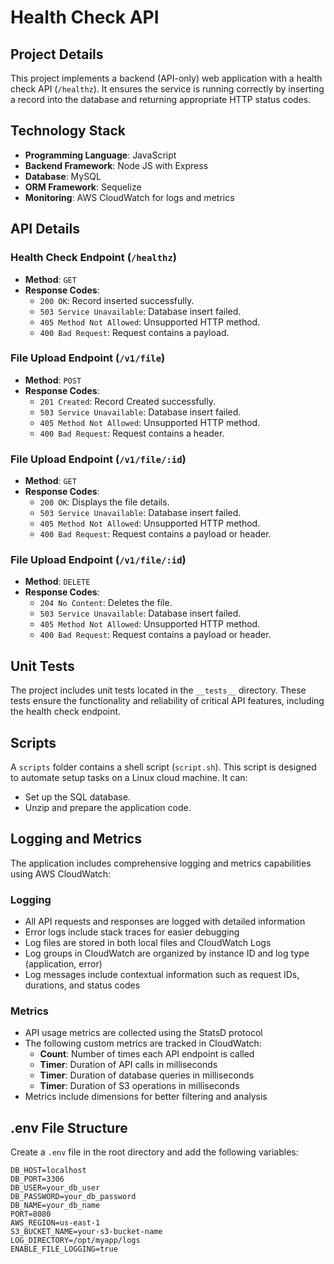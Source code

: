 # Health Check API

## Project Details
This project implements a backend (API-only) web application with a health check API (`/healthz`). It ensures the service is running correctly by inserting a record into the database and returning appropriate HTTP status codes.

## Technology Stack
- **Programming Language**: JavaScript
- **Backend Framework**: Node JS with Express
- **Database**: MySQL
- **ORM Framework**: Sequelize
- **Monitoring**: AWS CloudWatch for logs and metrics

## API Details

### Health Check Endpoint (`/healthz`)
- **Method**: `GET`
- **Response Codes**:
  - `200 OK`: Record inserted successfully.
  - `503 Service Unavailable`: Database insert failed.
  - `405 Method Not Allowed`: Unsupported HTTP method.
  - `400 Bad Request`: Request contains a payload.

### File Upload Endpoint (`/v1/file`)
- **Method**: `POST`
- **Response Codes**:
  - `201 Created`: Record Created successfully.
  - `503 Service Unavailable`: Database insert failed.
  - `405 Method Not Allowed`: Unsupported HTTP method.
  - `400 Bad Request`: Request contains a header.

### File Upload Endpoint (`/v1/file/:id`)
- **Method**: `GET`
- **Response Codes**:
  - `200 OK`: Displays the file details.
  - `503 Service Unavailable`: Database insert failed.
  - `405 Method Not Allowed`: Unsupported HTTP method.
  - `400 Bad Request`: Request contains a payload or header.

### File Upload Endpoint (`/v1/file/:id`)
- **Method**: `DELETE`
- **Response Codes**:
  - `204 No Content`: Deletes the file.
  - `503 Service Unavailable`: Database insert failed.
  - `405 Method Not Allowed`: Unsupported HTTP method.
  - `400 Bad Request`: Request contains a payload or header.

## Unit Tests
The project includes unit tests located in the `__tests__` directory. These tests ensure the functionality and reliability of critical API features, including the health check endpoint.

## Scripts
A `scripts` folder contains a shell script (`script.sh`). This script is designed to automate setup tasks on a Linux cloud machine. It can:
- Set up the SQL database.
- Unzip and prepare the application code.

## Logging and Metrics
The application includes comprehensive logging and metrics capabilities using AWS CloudWatch:

### Logging
- All API requests and responses are logged with detailed information
- Error logs include stack traces for easier debugging
- Log files are stored in both local files and CloudWatch Logs
- Log groups in CloudWatch are organized by instance ID and log type (application, error)
- Log messages include contextual information such as request IDs, durations, and status codes

### Metrics
- API usage metrics are collected using the StatsD protocol
- The following custom metrics are tracked in CloudWatch:
  - **Count**: Number of times each API endpoint is called
  - **Timer**: Duration of API calls in milliseconds
  - **Timer**: Duration of database queries in milliseconds
  - **Timer**: Duration of S3 operations in milliseconds
- Metrics include dimensions for better filtering and analysis

## .env File Structure
Create a `.env` file in the root directory and add the following variables:

```env
DB_HOST=localhost
DB_PORT=3306
DB_USER=your_db_user
DB_PASSWORD=your_db_password
DB_NAME=your_db_name
PORT=8080
AWS_REGION=us-east-1
S3_BUCKET_NAME=your-s3-bucket-name
LOG_DIRECTORY=/opt/myapp/logs
ENABLE_FILE_LOGGING=true